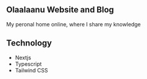 ## Olaalaanu Website and Blog

My peronal home online, where I share my knowledge

## Technology

- Nextjs
- Typescript
- Tailwind CSS
